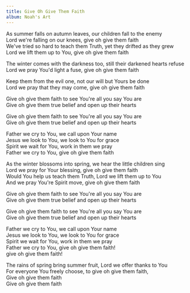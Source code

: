 ```yaml
---
title: Give Oh Give Them Faith
album: Noah's Art
---
```

As summer falls on autumn leaves, our children fall to the enemy  
Lord we're falling on our knees, give oh give them faith  
We've tried so hard to teach them Truth, yet they drifted as they grew  
Lord we lift them up to You, give oh give them faith  

The winter comes with the darkness too, still their darkened hearts refuse  
Lord we pray You'd light a fuse, give oh give them faith  

Keep them from the evil one, not our will but Yours be done  
Lord we pray that they may come, give oh give them faith  

Give oh give them faith to see You're all you say You are  
Give oh give them true belief and open up their hearts   

Give oh give them faith to see You're all you say You are  
Give oh give them true belief and open up their hearts  

Father we cry to You, we call upon Your name  
Jesus we look to You, we look to You for grace  
Spirit we wait for You, work in them we pray  
Father we cry to You, give oh give them faith  

As the winter blossoms into spring, we hear the little children sing  
Lord we pray for Your blessing, give oh give them faith  
Would You help us teach them Truth, Lord we lift them up to You  
And we pray You're Spirit move, give oh give them faith  

Give oh give them faith to see You're all you say You are  
Give oh give them true belief and open up their hearts   

Give oh give them faith to see You're all you say You are  
Give oh give them true belief and open up their hearts  

Father we cry to You, we call upon Your name  
Jesus we look to You, we look to You for grace  
Spirit we wait for You, work in them we pray  
Father we cry to You, give oh give them faith!  
give oh give them faith!  

The rains of spring bring summer fruit, Lord we offer thanks to You  
For everyone You freely choose, to give oh give them faith,  
Give oh give them faith  
Give oh give them faith  